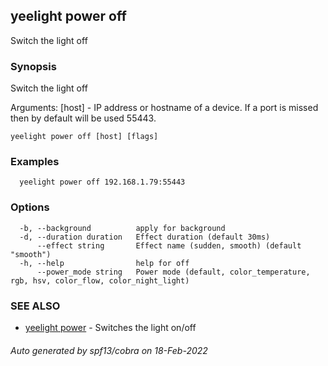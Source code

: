 ## yeelight power off

Switch the light off

### Synopsis

Switch the light off

Arguments:
  [host] - IP address or hostname of a device. If a port is missed then by default will be used 55443.

```
yeelight power off [host] [flags]
```

### Examples

```
  yeelight power off 192.168.1.79:55443
```

### Options

```
  -b, --background          apply for background
  -d, --duration duration   Effect duration (default 30ms)
      --effect string       Effect name (sudden, smooth) (default "smooth")
  -h, --help                help for off
      --power_mode string   Power mode (default, color_temperature, rgb, hsv, color_flow, color_night_light)
```

### SEE ALSO

* [yeelight power](yeelight_power.md)	 - Switches the light on/off

###### Auto generated by spf13/cobra on 18-Feb-2022
